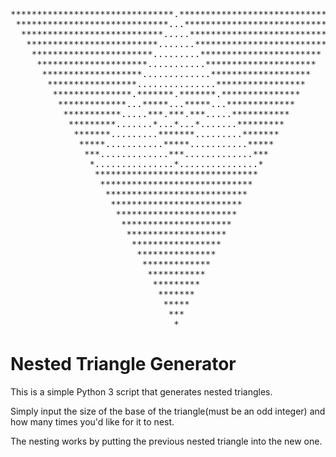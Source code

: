 <pre>
*******************************.*******************************
 *****************************...***************************** 
  ***************************.....***************************  
   *************************.......*************************   
    ***********************.........***********************    
     *********************...........*********************     
      *******************.............*******************      
       *****************...............*****************       
        ***************.*******.*******.***************        
         *************...*****...*****...*************         
          ***********.....***.***.***.....***********          
           *********.......*...*...*.......*********           
            *******.........*******.........*******            
             *****...........*****...........*****             
              ***.............***.............***              
               *...............*...............*               
                *******************************                
                 *****************************                 
                  ***************************                  
                   *************************                   
                    ***********************                    
                     *********************                     
                      *******************                      
                       *****************                       
                        ***************                        
                         *************                         
                          ***********                          
                           *********                           
                            *******                            
                             *****                             
                              ***                              
                               *                               
</pre>

# Nested Triangle Generator

This is a simple Python 3 script that generates nested triangles. 

Simply input the size of the base of the triangle(must be an odd integer) and how many times you'd like for it to nest.

The nesting works by putting the previous nested triangle into the new one.
